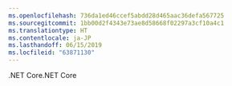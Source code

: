```yaml
---
ms.openlocfilehash: 736da1ed46ccef5abdd28d465aac36defa567725
ms.sourcegitcommit: 1bb00d2f4343e73ae8d58668f02297a3cf10a4c1
ms.translationtype: HT
ms.contentlocale: ja-JP
ms.lasthandoff: 06/15/2019
ms.locfileid: "63871130"
---
```

<span data-ttu-id="c4979-101">.NET Core</span><span class="sxs-lookup"><span data-stu-id="c4979-101">.NET Core</span></span>